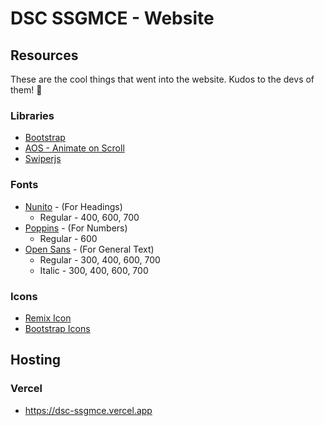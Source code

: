 # DSC SSGMCE - Website

## Resources
These are the cool things that went into the website. Kudos to the devs of them! 🍻
### Libraries
- [Bootstrap](https://getbootstrap.com/)
- [AOS - Animate on Scroll](https://michalsnik.github.io/aos/)
- [Swiperjs](https://swiperjs.com/)
### Fonts
- [Nunito](https://fonts.google.com/specimen/Nunito) - (For Headings)
  - Regular - 400, 600, 700
- [Poppins](https://fonts.google.com/specimen/Poppins) - (For Numbers)
  - Regular - 600
- [Open Sans](https://fonts.google.com/specimen/Open+Sans) - (For General Text)
  - Regular - 300, 400, 600, 700
  - Italic - 300, 400, 600, 700
### Icons
- [Remix Icon](https://remixicon.com/)
- [Bootstrap Icons](https://icons.getbootstrap.com/)

## Hosting
### Vercel
- https://dsc-ssgmce.vercel.app
